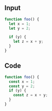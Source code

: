 
## Input

```javascript
function foo() {
  let x = 1;
  let y = 2;

  if (y) {
    let z = x + y;
  }
}

```

## Code

```javascript
function foo() {
  const x = 1;
  const y = 2;
  if (y) {
    const z = x + y;
  }
}

```
      